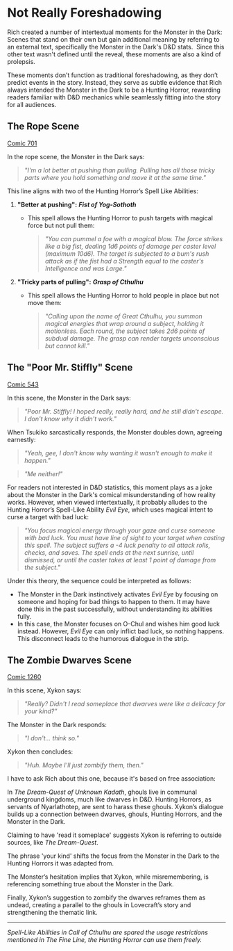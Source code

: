 # Not Really Foreshadowing

Rich created a number of intertextual moments for the Monster in the Dark: Scenes that stand on their own but gain additional meaning by referring to an external text, specifically the Monster in the Dark's D&D stats.  Since this other text wasn't defined until  the reveal, these moments are also a kind of prolepsis.&#x20;

These moments don’t function as traditional foreshadowing, as they don’t predict events in the story. Instead, they serve as subtle evidence that Rich always intended the Monster in the Dark to be a Hunting Horror,  rewarding readers familiar with D&D mechanics while seamlessly fitting into the story for all audiences.

## The Rope Scene

[Comic 701](https://www.giantitp.com/comics/oots0701.html)

In the rope scene, the Monster in the Dark says:

> *"I'm a lot better at pushing than pulling. Pulling has all those tricky parts where you hold something and move it at the same time."*

This line aligns with two of the Hunting Horror’s Spell Like Abilities:

1. **"Better at pushing":** ***Fist of Yog-Sothoth***

   - This spell allows the Hunting Horror to push targets with magical force but not pull them:
     > *"You can pummel a foe with a magical blow. The force strikes like a big fist, dealing 1d6 points of damage per caster level (maximum 10d6). The target is subjected to a bum's rush attack as if the fist had a Strength equal to the caster's Intelligence and was Large."*

2. **"Tricky parts of pulling":** ***Grasp of Cthulhu***

   - This spell allows the Hunting Horror to hold people in place but not move them:
     > *"Calling upon the name of Great Cthulhu, you summon magical energies that wrap around a subject, holding it motionless. Each round, the subject takes 2d6 points of subdual damage. The grasp can render targets unconscious but cannot kill."*

## The "Poor Mr. Stiffly" Scene

[Comic 543](https://www.giantitp.com/comics/oots0543.html)

In this scene, the Monster in the Dark says:

> *"Poor Mr. Stiffly! I hoped really, really hard, and he still didn't escape. I don't know why it didn't work."*

When Tsukiko sarcastically responds, the Monster doubles down, agreeing earnestly:

> *"Yeah, gee, I don't know why wanting it wasn't enough to make it happen."*

> *"Me neither!"*

For readers not interested in D&D statistics, this moment plays as a joke about the Monster in the Dark's comical misunderstanding of how reality works. However, when viewed intertextually, it probably alludes to the Hunting Horror’s Spell-Like Ability *Evil Eye*, which uses magical intent to curse a target with bad luck:

> *"You focus magical energy through your gaze and curse someone with bad luck. You must have line of sight to your target when casting this spell. The subject suffers a -4 luck penalty to all attack rolls, checks, and saves. The spell ends at the next sunrise, until dismissed, or until the caster takes at least 1 point of damage from the subject."*

Under this theory, the sequence could be interpreted as follows:

- The Monster in the Dark instinctively activates *Evil Eye* by focusing on someone and hoping for bad things to happen to them. It may have done this in the past successfully, without understanding its abilities fully.
- In this case, the Monster focuses on O-Chul and wishes him good luck instead. However, *Evil Eye* can only inflict bad luck, so nothing happens. This disconnect leads to the humorous dialogue in the strip.

## The Zombie Dwarves Scene

[Comic 1260](https://www.giantitp.com/comics/oots1260.html)

In this scene, Xykon says:

> *"Really? Didn't I read someplace that dwarves were like a delicacy for your kind?"*

The Monster in the Dark  responds:

> *"I don't... think so."*

Xykon then concludes:

> *"Huh. Maybe I'll just zombify them, then."*

I have to ask Rich about this one, because it's based on free association:

In *The Dream-Quest of Unknown Kadath*, ghouls live in communal underground kingdoms, much like dwarves in D&D. Hunting Horrors, as servants of Nyarlathotep, are sent to harass these ghouls. Xykon’s dialogue builds up a connection between dwarves, ghouls, Hunting Horrors, and the Monster in the Dark.

Claiming to have 'read it someplace' suggests Xykon is referring to outside sources, like *The Dream-Quest*. &#x20;

The phrase 'your kind' shifts the focus from the Monster in the Dark to the Hunting Horrors it was adapted from.&#x20;

The Monster’s hesitation implies that Xykon, while misremembering, is referencing something true about the Monster in the Dark.&#x20;

Finally, Xykon’s suggestion to zombify the dwarves reframes them as undead, creating a parallel to the ghouls in Lovecraft’s story and strengthening the thematic link.

---

*Spell-Like Abilities in Call of Cthulhu are spared the usage restrictions mentioned in The Fine Line, the Hunting Horror can use them freely.*
